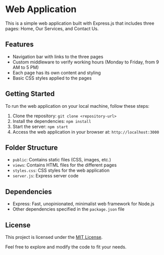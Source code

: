 # Web Application

This is a simple web application built with Express.js that includes three pages: Home, Our Services, and Contact Us.

## Features

- Navigation bar with links to the three pages
- Custom middleware to verify working hours (Monday to Friday, from 9 AM to 5 PM)
- Each page has its own content and styling
- Basic CSS styles applied to the pages

## Getting Started

To run the web application on your local machine, follow these steps:

1. Clone the repository: `git clone <repository-url>`
2. Install the dependencies: `npm install`
3. Start the server: `npm start`
4. Access the web application in your browser at: `http://localhost:3000`

## Folder Structure

- `public`: Contains static files (CSS, images, etc.)
- `views`: Contains HTML files for the different pages
- `styles.css`: CSS styles for the web application
- `server.js`: Express server code

## Dependencies

- Express: Fast, unopinionated, minimalist web framework for Node.js
- Other dependencies specified in the `package.json` file

## License

This project is licensed under the [MIT License](LICENSE).

Feel free to explore and modify the code to fit your needs.

